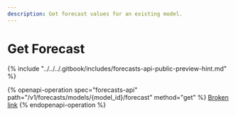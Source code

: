 ```yaml
---
description: Get forecast values for an existing model.
---
```


# Get Forecast

{% include "../../../.gitbook/includes/forecasts-api-public-preview-hint.md" %}

{% openapi-operation spec="forecasts-api" path="/v1/forecasts/models/{model_id}/forecast" method="get" %}
[Broken link](broken-reference)
{% endopenapi-operation %}


